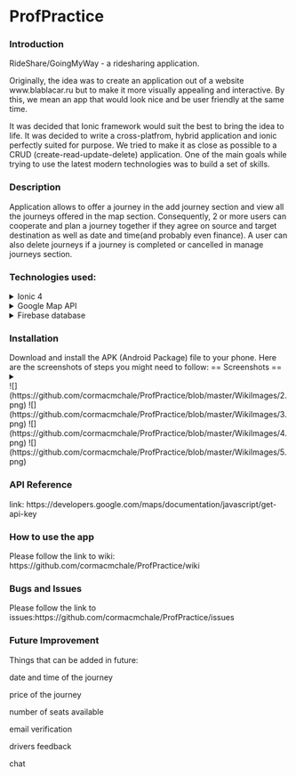 # ProfPractice

<h3>Introduction</h3>
RideShare/GoingMyWay - a ridesharing application.
<p>Originally, the idea was to create an application out of a website www.blablacar.ru but to make it more visually appealing and interactive.
By this, we mean an app that would look nice and be user friendly at the same time.  </p>
<p>It was decided that Ionic framework would suit the best to bring the idea to life. It was decided to write a cross-platfrom, hybrid application and ionic perfectly suited for purpose. We tried to make it as close as possible to a CRUD (create-read-update-delete) application. One of the main goals while trying to use the latest modern technologies was to build a set of skills. </p>

<h3>Description</h3>
Application allows to offer a  journey in the add journey section and view all the journeys offered in the map section. Consequently, 2 or more users can cooperate and plan a journey together if they agree on source and target destination as well as date and time(and probably even finance). A user can also delete journeys if a journey is completed or cancelled in manage journeys section.

<h3>Technologies used:</h3>
<details>
<summary>Ionic 4</summary>
  
<p>
  Advantages:
 <p> 1. Cross-platform (write once, run anywhere).</p>
 <p> 2. Easy to adopt (as soon as you know css, html, js it wont be a problem to learn the framework).</p>
 <p> 3. Build on Angular JS (provides many functionalities, makes code more manageable).</p>
 <p> 4. Ionic Cordova plugin allows access to phone's hardware (camera, GPS, etc) which increases the performance.</p>
 <p> 5. Well-written documentation, although some tutorials are still using ionic 3 consequently it is important to make sure the tutorial is up-to-date and if not then some changes need to be made.</p>
 </p>
</details>

<details>
<summary>Google Map API</summary>
<p> Probably the first map API that comes to mind. Easy to use and implement. A large number of map services such as geolocation, autocomplete, markers, polylines, autocorrect, etc are available, you concentarte on what you want to do but not how to do it. Documentation is of great help as well. Map API makes app more interactive and appealing, which was one of the main goals.</p>
</details>

<details>
  
<summary>Firebase database</summary>
<p> 1. Stores data in json (Javascript Object Notation) format. Which means no barrier between data and objects. No more realtions and   reference keys.</p>
<p>2. Minimum set up</p>
<p>3. Real time updates</p>
<p>4. Authentication</p>
<p>5. Storage (files, images, videos)</p>
 </details>

<h3>Installation</h3>
Download and install the APK (Android Package) file to your phone. 
Here are the screenshots of steps you might need to follow:
== Screenshots ==
<details>
<summary></summary>
  <p>![](https://github.com/cormacmchale/ProfPractice/blob/master/WikiImages/1.png)</p>
  </details>
![](https://github.com/cormacmchale/ProfPractice/blob/master/WikiImages/2.png)
![](https://github.com/cormacmchale/ProfPractice/blob/master/WikiImages/3.png)
![](https://github.com/cormacmchale/ProfPractice/blob/master/WikiImages/4.png)
![](https://github.com/cormacmchale/ProfPractice/blob/master/WikiImages/5.png)
<h3>API Reference</h3>
link: https://developers.google.com/maps/documentation/javascript/get-api-key

<h3>How to use the app</h3>
Please follow the link to wiki:
https://github.com/cormacmchale/ProfPractice/wiki

<h3>Bugs and Issues</h3>
Please follow the link to issues:https://github.com/cormacmchale/ProfPractice/issues

<h3>Future Improvement</h3>
Things that can be added in future:
<p>date and time of the journey</p>
<p>price of the journey</p>
<p>number of seats available</p>
<p>email verification</p>
<p>drivers feedback</p>
<p>chat</p>
